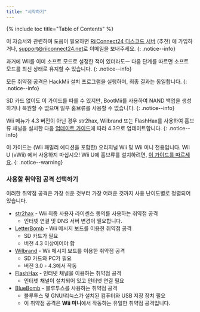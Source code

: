 ```yaml
---
title: "시작하기"
---
```


{% include toc title="Table of Contents" %}

이 자습서와 관련하여 도움이 필요하면 [RiiConnect24 디스코드 서버](https://discord.gg/rc24) (추천) 에 가입하거나, [support@riiconnect24.net](mailto:support@riiconnect24.net)로 이메일을 보내주세요.
{: .notice--info}

과거에 Wii를 이미 소프트 모드로 설정한 적이 있더라도ㅡ 다음 단계를 따르면 소프트 모드를 최신 상태로 유지할 수 있습니다.
{: .notice--info}

모든 취약점 공격은 HackMii 설치 프로그램을 실행하며, 최종 결과는 동일합니다.
{: .notice--info}

SD 카드 없이도 이 가이드를 따를 수 있지만, BootMii를 사용하여 NAND 백업을 생성하거나 복원할 수 없으며 일부 홈브류를 사용할 수 없습니다.
{: .notice--info}

Wii 메뉴가 4.3 버전이 아닌 경우 str2hax, Wilbrand 또는 FlashHax를 사용하여 홈브류 채널을 설치한 다음 [업데이트 가이드](update)에 따라 4.3으로 업데이트합니다.
{: .notice--info}

이 가이드는 (Wii 패밀리 에디션을 포함한) 오리지널 Wii 및 Wii 미니 전용입니다. Wii U (vWii) 에서 사용하지 마십시오! Wii U에 홈브류를 설치하려면, [이 가이드를 따르세요](https://wiiu.hacks.guide).
{: .notice--warning}

### 사용할 취약점 공격 선택하기

이러한 취약점 공격은 가장 쉬운 것부터 가장 어려운 것까지 사용 난이도별로 정렬되어 있습니다.

- [str2hax](str2hax) - Wii 최종 사용자 라이센스 동의를 사용하는 취약점 공격
    * 인터넷 연결 및 DNS 서버 변경이 필요합니다.
- [LetterBomb](letterbomb) - Wii 메시지 보드를 이용한 취약점 공격
    * SD 카드가 필요
    * 버전 4.3 이상이어야 함
- [Wilbrand](wilbrand) - Wii 메시지 보드를 이용한 취약점 공격
    * SD 카드와 PC가 필요
    * 버전 3.0 - 4.3에서 작동
- [FlashHax](flashhax) - 인터넷 채널을 이용하는 취약점 공격
    * 인터넷 채널이 설치되어 있고 인터넷 연결 필요
- [BlueBomb](bluebomb) - 블루투스를 사용하는 취약점 공격
    * 블루투스 및 GNU/리눅스가 설치된 컴퓨터와 USB 저장 장치 필요
    * 이 취약점 공격은 **Wii 미니**에서 작동하는 유일한 취약점 공격입니다.
